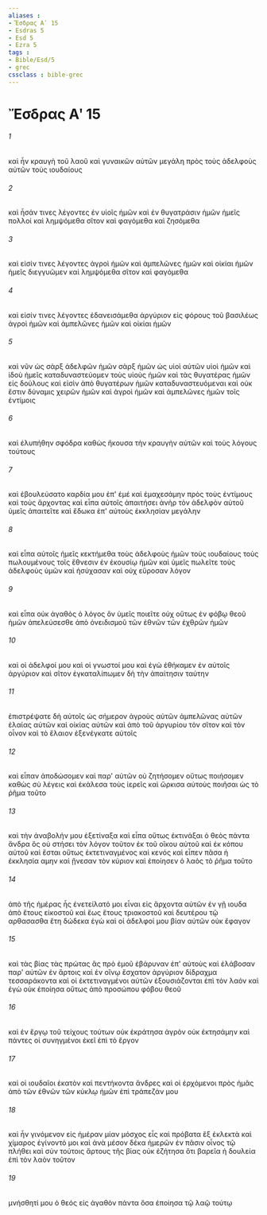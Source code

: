 ```yaml
---
aliases : 
- Ἔσδρας Αʹ 15
- Esdras 5
- Esd 5
- Ezra 5
tags : 
- Bible/Esd/5
- grec
cssclass : bible-grec
---
```


# Ἔσδρας Αʹ 15

###### 1
καὶ ἦν κραυγὴ τοῦ λαοῦ καὶ γυναικῶν αὐτῶν μεγάλη πρὸς τοὺς ἀδελφοὺς αὐτῶν τοὺς ιουδαίους
###### 2
καὶ ἦσάν τινες λέγοντες ἐν υἱοῖς ἡμῶν καὶ ἐν θυγατράσιν ἡμῶν ἡμεῖς πολλοί καὶ λημψόμεθα σῖτον καὶ φαγόμεθα καὶ ζησόμεθα
###### 3
καὶ εἰσίν τινες λέγοντες ἀγροὶ ἡμῶν καὶ ἀμπελῶνες ἡμῶν καὶ οἰκίαι ἡμῶν ἡμεῖς διεγγυῶμεν καὶ λημψόμεθα σῖτον καὶ φαγόμεθα
###### 4
καὶ εἰσίν τινες λέγοντες ἐδανεισάμεθα ἀργύριον εἰς φόρους τοῦ βασιλέως ἀγροὶ ἡμῶν καὶ ἀμπελῶνες ἡμῶν καὶ οἰκίαι ἡμῶν
###### 5
καὶ νῦν ὡς σὰρξ ἀδελφῶν ἡμῶν σὰρξ ἡμῶν ὡς υἱοὶ αὐτῶν υἱοὶ ἡμῶν καὶ ἰδοὺ ἡμεῖς καταδυναστεύομεν τοὺς υἱοὺς ἡμῶν καὶ τὰς θυγατέρας ἡμῶν εἰς δούλους καὶ εἰσὶν ἀπὸ θυγατέρων ἡμῶν καταδυναστευόμεναι καὶ οὐκ ἔστιν δύναμις χειρῶν ἡμῶν καὶ ἀγροὶ ἡμῶν καὶ ἀμπελῶνες ἡμῶν τοῖς ἐντίμοις
###### 6
καὶ ἐλυπήθην σφόδρα καθὼς ἤκουσα τὴν κραυγὴν αὐτῶν καὶ τοὺς λόγους τούτους
###### 7
καὶ ἐβουλεύσατο καρδία μου ἐπ' ἐμέ καὶ ἐμαχεσάμην πρὸς τοὺς ἐντίμους καὶ τοὺς ἄρχοντας καὶ εἶπα αὐτοῖς ἀπαιτήσει ἀνὴρ τὸν ἀδελφὸν αὐτοῦ ὑμεῖς ἀπαιτεῖτε καὶ ἔδωκα ἐπ' αὐτοὺς ἐκκλησίαν μεγάλην
###### 8
καὶ εἶπα αὐτοῖς ἡμεῖς κεκτήμεθα τοὺς ἀδελφοὺς ἡμῶν τοὺς ιουδαίους τοὺς πωλουμένους τοῖς ἔθνεσιν ἐν ἑκουσίῳ ἡμῶν καὶ ὑμεῖς πωλεῖτε τοὺς ἀδελφοὺς ὑμῶν καὶ ἡσύχασαν καὶ οὐχ εὕροσαν λόγον
###### 9
καὶ εἶπα οὐκ ἀγαθὸς ὁ λόγος ὃν ὑμεῖς ποιεῖτε οὐχ οὕτως ἐν φόβῳ θεοῦ ἡμῶν ἀπελεύσεσθε ἀπὸ ὀνειδισμοῦ τῶν ἐθνῶν τῶν ἐχθρῶν ἡμῶν
###### 10
καὶ οἱ ἀδελφοί μου καὶ οἱ γνωστοί μου καὶ ἐγὼ ἐθήκαμεν ἐν αὐτοῖς ἀργύριον καὶ σῖτον ἐγκαταλίπωμεν δὴ τὴν ἀπαίτησιν ταύτην
###### 11
ἐπιστρέψατε δὴ αὐτοῖς ὡς σήμερον ἀγροὺς αὐτῶν ἀμπελῶνας αὐτῶν ἐλαίας αὐτῶν καὶ οἰκίας αὐτῶν καὶ ἀπὸ τοῦ ἀργυρίου τὸν σῖτον καὶ τὸν οἶνον καὶ τὸ ἔλαιον ἐξενέγκατε αὐτοῖς
###### 12
καὶ εἶπαν ἀποδώσομεν καὶ παρ' αὐτῶν οὐ ζητήσομεν οὕτως ποιήσομεν καθὼς σὺ λέγεις καὶ ἐκάλεσα τοὺς ἱερεῖς καὶ ὥρκισα αὐτοὺς ποιῆσαι ὡς τὸ ῥῆμα τοῦτο
###### 13
καὶ τὴν ἀναβολήν μου ἐξετίναξα καὶ εἶπα οὕτως ἐκτινάξαι ὁ θεὸς πάντα ἄνδρα ὃς οὐ στήσει τὸν λόγον τοῦτον ἐκ τοῦ οἴκου αὐτοῦ καὶ ἐκ κόπου αὐτοῦ καὶ ἔσται οὕτως ἐκτετιναγμένος καὶ κενός καὶ εἶπεν πᾶσα ἡ ἐκκλησία αμην καὶ ᾔνεσαν τὸν κύριον καὶ ἐποίησεν ὁ λαὸς τὸ ῥῆμα τοῦτο
###### 14
ἀπὸ τῆς ἡμέρας ἧς ἐνετείλατό μοι εἶναι εἰς ἄρχοντα αὐτῶν ἐν γῇ ιουδα ἀπὸ ἔτους εἰκοστοῦ καὶ ἕως ἔτους τριακοστοῦ καὶ δευτέρου τῷ αρθασασθα ἔτη δώδεκα ἐγὼ καὶ οἱ ἀδελφοί μου βίαν αὐτῶν οὐκ ἔφαγον
###### 15
καὶ τὰς βίας τὰς πρώτας ἃς πρὸ ἐμοῦ ἐβάρυναν ἐπ' αὐτοὺς καὶ ἐλάβοσαν παρ' αὐτῶν ἐν ἄρτοις καὶ ἐν οἴνῳ ἔσχατον ἀργύριον δίδραχμα τεσσαράκοντα καὶ οἱ ἐκτετιναγμένοι αὐτῶν ἐξουσιάζονται ἐπὶ τὸν λαόν καὶ ἐγὼ οὐκ ἐποίησα οὕτως ἀπὸ προσώπου φόβου θεοῦ
###### 16
καὶ ἐν ἔργῳ τοῦ τείχους τούτων οὐκ ἐκράτησα ἀγρὸν οὐκ ἐκτησάμην καὶ πάντες οἱ συνηγμένοι ἐκεῖ ἐπὶ τὸ ἔργον
###### 17
καὶ οἱ ιουδαῖοι ἑκατὸν καὶ πεντήκοντα ἄνδρες καὶ οἱ ἐρχόμενοι πρὸς ἡμᾶς ἀπὸ τῶν ἐθνῶν τῶν κύκλῳ ἡμῶν ἐπὶ τράπεζάν μου
###### 18
καὶ ἦν γινόμενον εἰς ἡμέραν μίαν μόσχος εἷς καὶ πρόβατα ἓξ ἐκλεκτὰ καὶ χίμαρος ἐγίνοντό μοι καὶ ἀνὰ μέσον δέκα ἡμερῶν ἐν πᾶσιν οἶνος τῷ πλήθει καὶ σὺν τούτοις ἄρτους τῆς βίας οὐκ ἐζήτησα ὅτι βαρεῖα ἡ δουλεία ἐπὶ τὸν λαὸν τοῦτον
###### 19
μνήσθητί μου ὁ θεός εἰς ἀγαθὸν πάντα ὅσα ἐποίησα τῷ λαῷ τούτῳ
